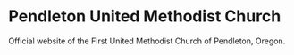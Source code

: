 # Pendleton United Methodist Church #

Official website of the First United Methodist Church of Pendleton, Oregon.
